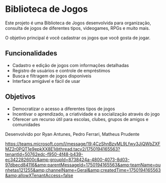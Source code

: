 
# Biblioteca de Jogos


Este projeto é uma Biblioteca de Jogos desenvolvida para organização, consulta de jogos de diferentes tipos, videogames, RPGs e muito mais. 


O objetivo principal é você cadastrar os jogos que você gosta de jogar.


## Funcionalidades


- Cadastro e edição de jogos com informações detalhadas
- Registro de usuários e controle de empréstimos
- Busca e filtragem de jogos disponíveis
- Interface amigável e fácil de usar


## Objetivos


- Democratizar o acesso a diferentes tipos de jogos
- Incentivar o aprendizado, a criatividade e a socialização através do jogo
- Oferecer um recurso útil para escolas, clubes, grupos de amigos e comunidades


Desenvolvido por Ryan Antunes, Pedro Ferrari, Matheus Prudente
 









<https://teams.microsoft.com/l/message/19:4CzShnBzyML9Lfwy3JjQWbZXFMZ2r0PQT1e9epkXX8E1@thread.tacv2/1750194165563?tenantId=50762edc-f950-4f48-b439-ec342282600c&amp;groupId=8738424a-4800-4073-8d03-97dbecd84116&amp;parentMessageId=1750194165563&amp;teamName=punhetas121255&amp;channelName=Geral&amp;createdTime=1750194165563&amp;allowXTenantAccess=false>
